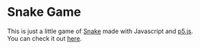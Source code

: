 # Snake Game
This is just a little game of [Snake](https://en.wikipedia.org/wiki/Snake_%28video_game_genre%29) made with Javascript and [p5.js](https://p5js.org/).</br>
You can check it out [here](https://moonstar-x.github.io/snake-game-js).